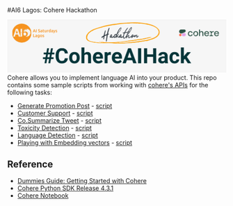 #AI6 Lagos: Cohere Hackathon

![Header](cohere_hack.png)
Cohere allows you to implement language AI into your product. This repo contains some sample scripts from working with [cohere's APIs](https://dashboard.cohere.ai/) for the following tasks:

- [Generate Promotion Post](https://dashboard.cohere.ai/playground/generate) - [script]()
- [Customer Support](https://docs.cohere.com/reference/customer-support) - [script]() 
- [Co.Summarize Tweet](https://docs.cohere.com/docs/summarize) - [script]()
- [Toxicity Detection]() - [script]()
- [Language Detection](https://docs.cohere.com/docs/language-detection) - [script]()
- [Playing with Embedding vectors]() - [script]() 


## Reference 
- [Dummies Guide: Getting Started with Cohere]( https://twitter.com/MobilePunch/status/1654003871935545344)
- [Cohere Python SDK Release 4.3.1](https://cohere-sdk.readthedocs.io/_/downloads/en/latest/pdf/)
- [Cohere Notebook](https://github.com/cohere-ai/notebooks/tree/main/notebooks)